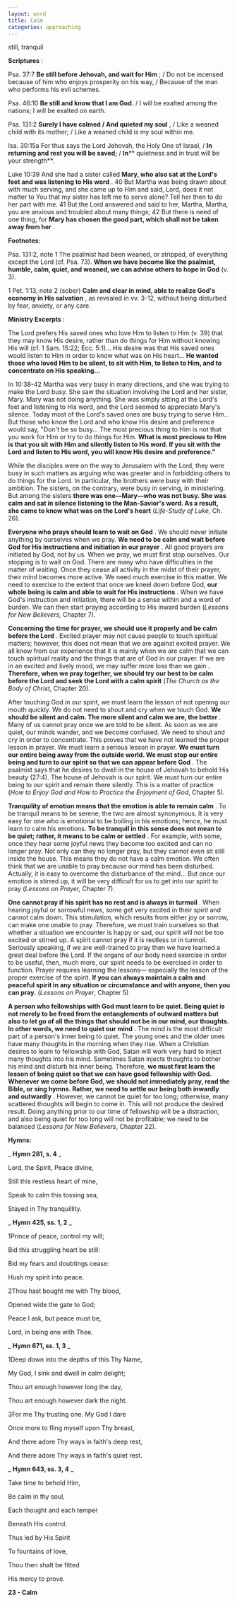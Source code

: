 ```yaml
---
layout: word
title: Calm
categories: approaching
---
```


still, tranquil

**Scriptures** :

Psa. 37:7 **Be still before Jehovah, and wait for Him** ; / Do not be incensed because of him who enjoys prosperity on his way, / Because of the man who performs his evil schemes.

Psa. 46:10 **Be still and know that I am God.** / I will be exalted among the nations; I will be exalted on earth.

Psa. 131:2 **Surely I have calmed / And quieted my soul** , / Like a weaned child with its mother; / Like a weaned child is my soul within me.

Isa. 30:15a For thus says the Lord Jehovah, the Holy One of Israel, / **In returning and rest you will be saved;** / **In**** quietness and in trust will be your strength**.

Luke 10:39 And she had a sister called **Mary, who also sat at the Lord's feet and was listening to His word** . 40 But Martha was being drawn about with much serving, and she came up to Him and said, Lord, does it not matter to You that my sister has left me to serve alone? Tell her then to do her part with me. 41 But the Lord answered and said to her, Martha, Martha, you are anxious and troubled about many things; 42 But there is need of one thing, for **Mary has chosen the good part, which shall not be taken away from her** .

**Footnotes:**

Psa. 131:2, note 1 The psalmist had been weaned, or stripped, of everything except the Lord (cf. Psa. 73). **When we have become like the psalmist, humble, calm, quiet, and weaned, we can advise others to hope in God** (v. 3).

1 Pet. 1:13, note 2 (sober) **Calm and clear in mind, able to realize God's economy in His salvation** , as revealed in vv. 3-12, without being disturbed by fear, anxiety, or any care.

**Ministry Excerpts** :

The Lord prefers His saved ones who love Him to listen to Him (v. 39) that they may know His desire, rather than do things for Him without knowing His will (cf. 1 Sam. 15:22; Ecc. 5:1)… His desire was that His saved ones would listen to Him in order to know what was on His heart… **He wanted those who loved Him to be silent, to sit with Him, to listen to Him, and to concentrate on His speaking…**

In 10:38-42 Martha was very busy in many directions, and she was trying to make the Lord busy. She saw the situation involving the Lord and her sister, Mary. Mary was not doing anything. She was simply sitting at the Lord's feet and listening to His word, and the Lord seemed to appreciate Mary's silence. Today most of the Lord's saved ones are busy trying to serve Him… But those who know the Lord and who know His desire and preference would say, "Don't be so busy… The most precious thing to Him is not that you work for Him or try to do things for Him. **What is most precious to Him is that you sit with Him and silently listen to His word. If you sit with the Lord and listen to His word, you will know His desire and preference."**

While the disciples were on the way to Jerusalem with the Lord, they were busy in such matters as arguing who was greater and in forbidding others to do things for the Lord. In particular, the brothers were busy with their ambition. The sisters, on the contrary, were busy in serving, in ministering. But among the sisters **there was one—Mary—who was not busy. She was calm and sat in silence listening to the Man-Savior's word. As a result, she came to know what was on the Lord's heart** (_Life-Study of Luke_, Ch. 26).

**Everyone who prays should learn to wait on God** . We should never initiate anything by ourselves when we pray. **We need to be calm and wait before God for His instructions and initiation in our prayer** . All good prayers are initiated by God, not by us. When we pray, we must first stop ourselves. Our stopping is to wait on God. There are many who have difficulties in the matter of waiting. Once they cease all activity in the midst of their prayer, their mind becomes more active. We need much exercise in this matter. We need to exercise to the extent that once we kneel down before God, **our whole being is calm and able to wait for His instructions** . When we have God's instruction and initiation, there will be a sense within and a word of burden. We can then start praying according to His inward burden (_Lessons for New Believers,_ Chapter 7).

**Concerning the time for prayer, we should use it properly and be calm before the Lord** . Excited prayer may not cause people to touch spiritual matters; however, this does not mean that we are against excited prayer. We all know from our experience that it is mainly when we are calm that we can touch spiritual reality and the things that are of God in our prayer. If we are in an excited and lively mood, we may suffer more loss than we gain **. Therefore, when we pray together, we should try our best to be calm before the Lord and seek the Lord with a calm spirit** (_The Church as the Body of Christ,_ Chapter 20).

After touching God in our spirit, we must learn the lesson of not opening our mouth quickly. We do not need to shout and cry when we touch God. **We should be silent and calm. The more silent and calm we are, the better** . Many of us cannot pray once we are told to be silent. As soon as we are quiet, our minds wander, and we become confused. We need to shout and cry in order to concentrate. This proves that we have not learned the proper lesson in prayer. We must learn a serious lesson in prayer. **We must turn our entire being away from the outside world. We must stop our entire being and turn to our spirit so that we can appear before God** . The psalmist says that he desires to dwell in the house of Jehovah to behold His beauty (27:4). The house of Jehovah is our spirit. We must turn our entire being to our spirit and remain there silently. This is a matter of practice (_How to Enjoy God and How to Practice the Enjoyment of God_, Chapter 5).

**Tranquility of emotion means that the emotion is able to remain calm** . To be tranquil means to be serene; the two are almost synonymous. It is very easy for one who is emotional to be boiling in his emotions; hence, he must learn to calm his emotions. **To be tranquil in this sense does not mean to be quiet; rather, it means to be calm or settled** . For example, with some, once they hear some joyful news they become too excited and can no longer pray. Not only can they no longer pray, but they cannot even sit still inside the house. This means they do not have a calm emotion. We often think that we are unable to pray because our mind has been disturbed. Actually, it is easy to overcome the disturbance of the mind… But once our emotion is stirred up, it will be very difficult for us to get into our spirit to pray (_Lessons on Prayer,_ Chapter 7).

**One cannot pray if his spirit has no rest and is always in turmoil** . When hearing joyful or sorrowful news, some get very excited in their spirit and cannot calm down. This stimulation, which results from either joy or sorrow, can make one unable to pray. Therefore, we must train ourselves so that whether a situation we encounter is happy or sad, our spirit will not be too excited or stirred up. A spirit cannot pray if it is restless or in turmoil. Seriously speaking, if we are well-trained to pray then we have learned a great deal before the Lord. If the organs of our body need exercise in order to be useful, then, much more, our spirit needs to be exercised in order to function. Prayer requires learning the lessons— especially the lesson of the proper exercise of the spirit. **If you can always maintain a calm and peaceful spirit in any situation or circumstance and with anyone, then you can pray.** (_Lessons on Prayer_, Chapter 5)

**A person who fellowships with God must learn to be quiet. Being quiet is not merely to be freed from the entanglements of outward matters but also to let go of all the things that should not be in our mind, our thoughts. In other words, we need to quiet our mind** . The mind is the most difficult part of a person's inner being to quiet. The young ones and the older ones have many thoughts in the morning when they rise. When a Christian desires to learn to fellowship with God, Satan will work very hard to inject many thoughts into his mind. Sometimes Satan injects thoughts to bother his mind and disturb his inner being. Therefore, **we must first learn the lesson of being quiet so that we can have good fellowship with God. Whenever we come before God, we should not immediately pray, read the Bible, or sing hymns. Rather, we need to settle our being both inwardly and outwardly** . However, we cannot be quiet for too long; otherwise, many scattered thoughts will begin to come in. This will not produce the desired result. Doing anything prior to our time of fellowship will be a distraction, and also being quiet for too long will not be profitable; we need to be balanced (_Lessons for New Believers_, Chapter 22).

**Hymns:**

_ **Hymn 281, s. 4** _

Lord, the Spirit, Peace divine,

Still this restless heart of mine,

Speak to calm this tossing sea,

Stayed in Thy tranquillity.

_ **Hymn 425, ss. 1, 2** _

1Prince of peace, control my will;

Bid this struggling heart be still:

Bid my fears and doubtings cease:

Hush my spirit into peace.

2Thou hast bought me with Thy blood,

Opened wide the gate to God;

Peace I ask, but peace must be,

Lord, in being one with Thee.

_ **Hymn 671, ss. 1, 3** _

1Deep down into the depths of this Thy Name,

My God, I sink and dwell in calm delight;

Thou art enough however long the day,

Thou art enough however dark the night.

3For me Thy trusting one. My God I dare

Once more to fling myself upon Thy breast,

And there adore Thy ways in faith's deep rest,

And there adore Thy ways in faith's quiet rest.

_ **Hymn 643, ss. 3, 4** _

Take time to behold Him,

Be calm in thy soul,

Each thought and each temper

Beneath His control.

Thus led by His Spirit

To fountains of love,

Thou then shalt be fitted

His mercy to prove.

**23 - Calm**
